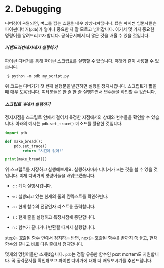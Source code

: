 # 2. Debugging

디버깅이 숙달되면, 버그를 잡는 스킬을 매우 향상시켜줍니다. 많은 파이썬 입문자들은 파이썬디버거\(`pdb`\)가 얼마나 중요한 지 잘 모르고 넘어갑니다. 여기서 몇 가지 중요한 명령어를 알려드리고자 합니다. 공식문서에서 더 많은 것을 배울 수 있을 것입니다.

##### 커맨드라인에서**에서 실행하기**

파이썬 디버거를 통해 파이썬 스크립트를 실행할 수 있습니다. 아래와 같이 사용할 수 있습니다.

```
 $ python -m pdb my_script.py
```

위 코드는 디버거가 첫 번째 실행문을 발견하면 실행을 정지시킵니다. 스크립트가 짧을 때 매우 도움됩니다. 여러분들은 한 줄 한 줄 실행하면서 변수들을 확인할 수 있습니다.

##### 스크립트 내에서 실행하기

정지지점을 스크립트 안에서 걸어서 특정한 지점에서의 상태와 변수들을 확인할 수 있습니다. 아래의 예시는 `pdb.set_trace()` 메소드를 활용한 것입니다.

```py
import pdb

def make_bread():
    pdb.set_trace()
        return "시간이 없어!"

print(make_bread())
```

위 스크립트를 저장하고 실행해보세요. 실행하자마자 디버거가 뜨는 것을 볼 수 있을 것입니다. 이제 디버거의 명령어들을 배워보겠습니다.

* `c` : 계속 실행시킵니다.

* `w` : 실행되고 있는 현재의 줄의 컨텍스트를 확인하빈다.

* `a` :  현재 함수의 전달인자 리스트를 출력합니다.

* `s` : 현재 줄을 실행하고 특정시점에 중단합니다.

* `n` : 함수가 끝나거나 반환될 때까지 실행합니다.

`s`tep는 호출된 함수 안에서 정지하는 반면, `n`ext는 호출된 함수를 끝까지 쭉 돌고, 현재 함수의 끝나고 바로 다음 줄에서 정지합니다.

몇개의 명령어들만 소개했습니다. `pdb`는 정말 유용한 함수인 post mortem도 지원합니다. 꼭 공식문서를 확인해보고 파이썬 디버거에 대해 더 배워보시기를 추천드립니다.

